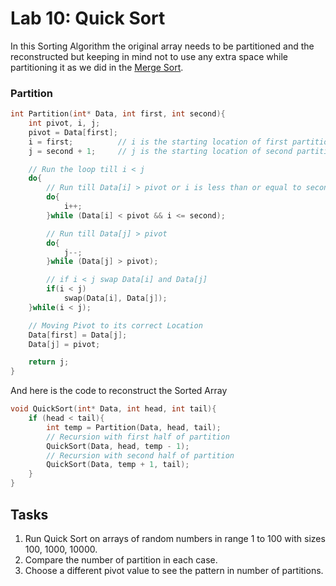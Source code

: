 # Lab 10: Quick Sort

In this Sorting Algorithm the original array needs to be partitioned and the reconstructed but keeping in mind not to use any extra space while partitioning it as we did in the [Merge Sort](https://github.com/Shahzaib-FCB/Lab-DSA/tree/master/Lab09%20-%20Merge%20Sort).

### Partition

```cpp
int Partition(int* Data, int first, int second){
	int pivot, i, j;
	pivot = Data[first];
	i = first;			// i is the starting location of first partition
	j = second + 1;		// j is the starting location of second partition

	// Run the loop till i < j
	do{
		// Run till Data[i] > pivot or i is less than or equal to second
		do{
			i++;
		}while (Data[i] < pivot && i <= second);

		// Run till Data[j] > pivot
		do{
			j--;
		}while (Data[j] > pivot);

		// if i < j swap Data[i] and Data[j]
		if(i < j)
			swap(Data[i], Data[j]);
	}while(i < j);

	// Moving Pivot to its correct Location
	Data[first] = Data[j];
	Data[j] = pivot;

	return j;
}
```

And here is the code to reconstruct the Sorted Array
```cpp
void QuickSort(int* Data, int head, int tail){
	if (head < tail){
		int temp = Partition(Data, head, tail);
		// Recursion with first half of partition
		QuickSort(Data, head, temp - 1);
		// Recursion with second half of partition
		QuickSort(Data, temp + 1, tail);
	}
}
```

## Tasks

1. Run Quick Sort on arrays of random numbers in range 1 to 100 with sizes 100, 1000, 10000.
2. Compare the number of partition in each case.
3. Choose a different pivot value to see the pattern in number of partitions.